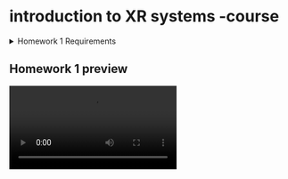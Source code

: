# introduction to XR systems -course
<details>
  <summary>Homework 1 Requirements</summary>

## The Room (5pts)
- Complete and enclosed room

## Lighting (5pts)
- Bright point light in the center of the room ceiling

## Planet and Moon (5pts)
- Planet and moon in the center of the room

## Text (5pts)
- Text is sharp, clearly visible in VR, and displays controls

## Skybox (5pts)
- A skybox is present from the external vantage point

## Material Maps (5pts)
- Two walls have the provided albedo and normal maps

## Material Tiling (5pts)
- Two walls have distinct tiling settings

## Material Properties (5pts)
- Two walls have altered smoothness and/or metallicity

## Flat Color Material (5pts)
- One wall has a flat color material

## VR Tracking (5pts)
- VR camera and controller tracking is working correctly

## Controller Inputs (10pts)
- VR controller inputs are used

## Quit Key (10pts)
- A controller button exits the game

## Light Switch (10pts)
- A controller button changes the light color

## Orbiting Moon (10pts)
- The moon orbits the planet at a steady rate

## Break Out (10pts)
- A controller button switches the player to and from an external vantage point

## More Complex Room (10pts)
- Extra credit assignment

## Total Points
- 110


# Extra features added:

## Turning:

- When clicking the primary and secondary buttons on the left controller the camera turns 30 degrees, left with X and right with Y

## Model of a donut

- I followed a tutorial on the basics of blender and made a model of a glazed donut which I put orbiting around the planet.

Tutorial link: https://www.youtube.com/watch?v=B0J27sf9N1Y&list=PLjEaoINr3zgEPv5y--4MKpciLaoQYZB1Z&index=1&t=0s

## Train tunnel

- Imported from: https://www.blender-models.com/model-downloads/vehicles/land-based/id/subway-underground-tube-tunnel-scene/

</details>

## Homework 1 preview
![Homework 1 Preview](./project_preview.mp4)

